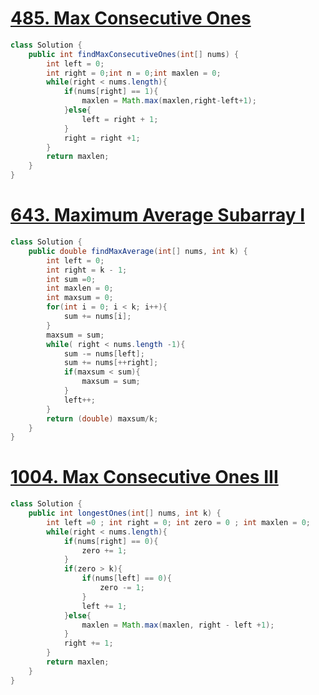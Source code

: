 # [485. Max Consecutive Ones](https://leetcode.com/problems/max-consecutive-ones/)
```java
class Solution {
    public int findMaxConsecutiveOnes(int[] nums) {
        int left = 0; 
        int right = 0;int n = 0;int maxlen = 0;
        while(right < nums.length){
            if(nums[right] == 1){
                maxlen = Math.max(maxlen,right-left+1);
            }else{
                left = right + 1;
            }
            right = right +1;
        }
        return maxlen;
    }
}
```
# [643. Maximum Average Subarray I](https://leetcode.com/problems/maximum-average-subarray-i/)
```java
class Solution {
    public double findMaxAverage(int[] nums, int k) {
        int left = 0;
        int right = k - 1;
        int sum =0;
        int maxlen = 0;
        int maxsum = 0;
        for(int i = 0; i < k; i++){
            sum += nums[i];
        }
        maxsum = sum;
        while( right < nums.length -1){
            sum -= nums[left];
            sum += nums[++right];
            if(maxsum < sum){
                maxsum = sum;
            }
            left++;
        }
        return (double) maxsum/k;
    }
}
```
# [1004. Max Consecutive Ones III](https://leetcode.com/problems/max-consecutive-ones-iii/)
```java
class Solution {
    public int longestOnes(int[] nums, int k) {
        int left =0 ; int right = 0; int zero = 0 ; int maxlen = 0;
        while(right < nums.length){
            if(nums[right] == 0){
                zero += 1;
            }
            if(zero > k){
                if(nums[left] == 0){
                    zero -= 1;
                }
                left += 1;
            }else{
                maxlen = Math.max(maxlen, right - left +1);
            }
            right += 1;
        }
        return maxlen;
    }
}
```

